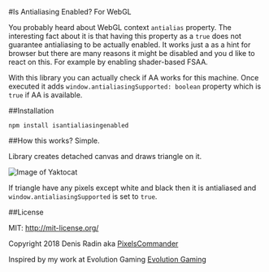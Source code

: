 #Is Antialiasing Enabled? For WebGL

You probably heard about WebGL context ```antialias``` property. The interesting fact about it is that having this property as a `true` does not guarantee antialiasing to be actually enabled. It works just a as a hint for browser but there are many reasons it might be disabled and you d like to react on this. For example by enabling shader-based FSAA.

With this library you can actually check if AA works for this machine. Once executed it adds ```window.antialiasingSupported: boolean``` property which is ```true``` if AA is available.

##Installation

```npm install isantialiasingenabled```

##How this works?
Simple. 

Library creates detached canvas and draws triangle on it.

![Image of Yaktocat](./test.png)

If triangle have any pixels except white and black then it is antialiased and ```window.antialiasingSupported``` is set to ```true```.

##License

MIT: http://mit-license.org/

Copyright 2018 Denis Radin aka [PixelsCommander](http://pixelscommander.com)

Inspired by my work at Evolution Gaming
[Evolution Gaming](https://www.evolutiongamingcareers.com/search-jobs/?department=Engineering&country=)